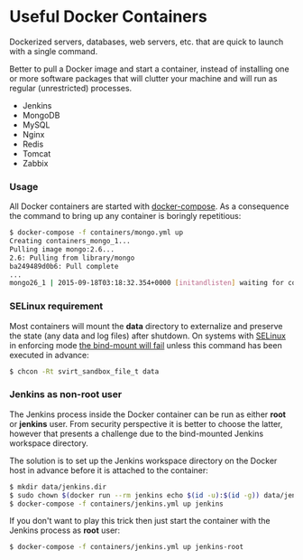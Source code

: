 Useful Docker Containers
========================

Dockerized servers, databases, web servers, etc. that are quick to launch with a single command.

Better to pull a Docker image and start a container, instead of installing one or more software packages that will clutter your machine and will run as regular (unrestricted) processes.

* Jenkins
* MongoDB
* MySQL
* Nginx
* Redis
* Tomcat
* Zabbix

### Usage

All Docker containers are started with [docker-compose](https://docs.docker.com/compose). As a consequence the command to bring up any container is boringly repetitious:

```bash
$ docker-compose -f containers/mongo.yml up
Creating containers_mongo_1...
Pulling image mongo:2.6...
2.6: Pulling from library/mongo
ba249489d0b6: Pull complete
...
mongo26_1 | 2015-09-18T03:18:32.354+0000 [initandlisten] waiting for connections on port 27017
```

### SELinux requirement

Most containers will mount the __data__ directory to externalize and preserve the state (any data and log files) after shutdown. On systems with [SELinux](https://en.wikipedia.org/wiki/Security-Enhanced_Linux) in enforcing mode [the bind-mount will fail](http://www.projectatomic.io/blog/2015/06/using-volumes-with-docker-can-cause-problems-with-selinux) unless this command has been executed in advance:

```bash
$ chcon -Rt svirt_sandbox_file_t data
```

### Jenkins as non-root user

The Jenkins process inside the Docker container can be run as either __root__ or __jenkins__ user. From security perspective it is better to choose the latter, however that presents a challenge due to the bind-mounted Jenkins workspace directory.

The solution is to set up the Jenkins workspace directory on the Docker host in advance before it is attached to the container:

```bash
$ mkdir data/jenkins.dir
$ sudo chown $(docker run --rm jenkins echo $(id -u):$(id -g)) data/jenkins.dir 
$ docker-compose -f containers/jenkins.yml up jenkins
```

If you don't want to play this trick then just start the container with the Jenkins process as __root__ user:

```bash
$ docker-compose -f containers/jenkins.yml up jenkins-root
```

